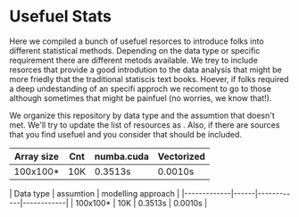 # Usefuel Stats
Here we compiled a bunch of usefuel resorces to introduce folks into different statistical methods. Depending on the data type or specific requirement there are different metods available. We trey to include resorces that provide a good introdution to the data analysis that might be more friedly that the traditional statiscis text books. Hoever, if folks required a deep undestanding of an specifi approch we recoment to go to those although sometimes that might be painfuel (no worries, we know that!).

We organize this repository by data type and the assumtion that doesn't met. We'll try to update the list of resources as . Also, if there are sources that you find usefuel and you consider that should be included. 

| Array size  | Cnt  | numba.cuda | Vectorized | 
|-------------|------|------------|------------|
| 100x100*    | 10K  | 0.3513s    | 0.0010s    |





|  Data type  | assumtion  | modelling approach | 
|-------------|------|------------|------------|
| 100x100*    | 10K  | 0.3513s    | 0.0010s    |
